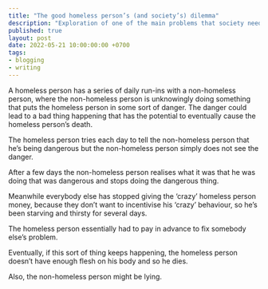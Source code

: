 ```yaml
---
title: "The good homeless person’s (and society’s) dilemma"
description: "Exploration of one of the main problems that society needs to solve, a topic area worth discussing"
published: true
layout: post
date: 2022-05-21 10:00:00:00 +0700
tags:
- blogging
- writing
---
```

A homeless person has a series of daily run-ins with a non-homeless person, where the non-homeless person is unknowingly doing something that puts the homeless person in some sort of danger. The danger could lead to a bad thing happening that has the potential to eventually cause the homeless person’s death.

The homeless person tries each day to tell the non-homeless person that he’s being dangerous but the non-homeless person simply does not see the danger.

After a few days the non-homeless person realises what it was that he was doing that was dangerous and stops doing the dangerous thing.

Meanwhile everybody else has stopped giving the ‘crazy’ homeless person money, because they don’t want to incentivise his ‘crazy’ behaviour, so he’s been starving and thirsty for several days.

The homeless person essentially had to pay in advance to fix somebody else’s problem. 

Eventually, if this sort of thing keeps happening, the homeless person doesn’t have enough flesh on his body and so he dies.

Also, the non-homeless person might be lying.